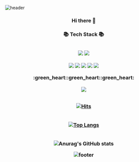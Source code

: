 ![header](https://capsule-render.vercel.app/api?type=waving&color=auto&height=250&section=header&text=Hailey%20Lim&fontSize=80&fontAlign=50&fontColor=FFFFFF)
<p align="center"></p>   
<h3 align="center"> Hi there 👋 
<p align="center"></p>   
<h3 align="center">📚 Tech Stack 📚        
<br/><br/>
<p align="center">
<a href="" target="_blank"><img src="https://img.shields.io/badge/Android-3DDC84?style=flat-square&logo=Android&logoColor=white"/></a>
<a href="" target="_blank"><img src="https://img.shields.io/badge/Kotlin-0095D5?style=flat-square&logo=Kotlin&logoColor=white"/></a>
<br/><br/>
<a href="" target="_blank"><img src="https://img.shields.io/badge/Python-3776AB?style=flat-square&logo=Python&logoColor=white"/></a>
<a href="" target="_blank"><img src="https://img.shields.io/badge/Java%20-007396.svg?&style=flat-square&logo=java&logoColor=white"/></a>
<a href="" target="_blank"><img src="https://img.shields.io/badge/C-A8B9CC?style=flat-square&logo=C&logoColor=white"/></a>
<a href="" target="_blank"><img src="https://img.shields.io/badge/oracle-F80000?style=flat-square&logo=oracle&logoColor=white"></a>
<a href="" target="_blank"><img src="https://img.shields.io/badge/html5-E34F26?style=flat-square&logo=html5&logoColor=white"></a>

</p>  
:green_heart::green_heart::green_heart:<br/><br/>
<a href="https://velog.io/@s14sue"><img src="https://img.shields.io/badge/Tech%20Blog-11B48A?style=flat-square&logo=Vimeo&logoColor=white&link=https://velog.io/@s14sue"/><br/><br/>   

[![Hits](https://hits.seeyoufarm.com/api/count/incr/badge.svg?url=https%3A%2F%2Fgithub.com%2Flsj104%2Fhit-counter&count_bg=%23F7CAD3&title_bg=%23FB8C32&icon=&icon_color=%23E7E7E7&title=hits&edge_flat=false)](https://hits.seeyoufarm.com)   
   <br/><br/>
  [![Top Langs](https://github-readme-stats.vercel.app/api/top-langs/?username=lsj104&langs_count=6&layout=compact)](https://github.com/anuraghazra/github-readme-stats)   
    <br/><br/>
![Anurag's GitHub stats](https://github-readme-stats.vercel.app/api?username=lsj104&show_icons=true&theme=flag-india)   



![footer](https://capsule-render.vercel.app/api?type=waving&color=auto&height=200&section=footer&text=%20&fontSize=90)
